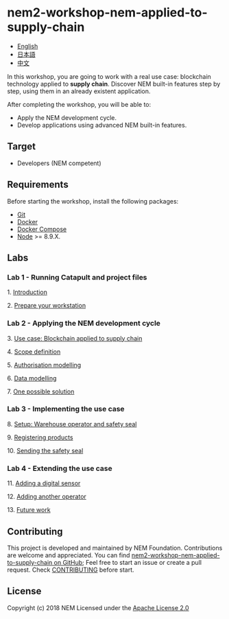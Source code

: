 # nem2-workshop-nem-applied-to-supply-chain

* [English](https://nemtech.github.io/nem2-workshop-nem-applied-to-supply-chain/)
* [日本語](https://qiita.com/44uk_i3/items/b9c4fc5751d93bf50a3d)
* [中文](https://nemtechchina.github.io/nem2-workshop-document-notarization/)

In this workshop, you are going to work with a real use case: blockchain technology applied to **supply chain**. Discover NEM built-in features step by step, using them in an already existent application.

After completing the workshop, you will be able to:

* Apply the NEM development cycle.
* Develop applications using advanced NEM built-in features.

## Target

* Developers (NEM competent)

## Requirements

Before starting the workshop, install the following packages:

* [Git](https://git-scm.com/book/en/v2/Getting-Started-Installing-Git)
* [Docker](https://docs.docker.com/install/)
* [Docker Compose](https://docs.docker.com/compose/install/)
* [Node](https://nodejs.org/en/download/) >= 8.9.X.

## Labs

### Lab 1 - Running Catapult and project files

1\. [Introduction](https://nemtech.github.io/nem2-workshop-nem-applied-to-supply-chain/lessons/introduction/)

2\. [Prepare your workstation](https://nemtech.github.io/nem2-workshop-nem-applied-to-supply-chain/lessons/prepare-your-workstation/)

### Lab 2 - Applying the NEM development cycle

3\. [Use case: Blockchain applied to supply chain](https://nemtech.github.io/nem2-workshop-nem-applied-to-supply-chain/lessons/use-case//)

4\. [Scope definition](https://nemtech.github.io/nem2-workshop-nem-applied-to-supply-chain/lessons/scope-definition//)

5\. [Authorisation modelling](https://nemtech.github.io/nem2-workshop-nem-applied-to-supply-chain/lessons/authorisation-modelling/)

6\. [Data modelling](https://nemtech.github.io/nem2-workshop-nem-applied-to-supply-chain/lessons/data-modelling/)

7\. [One possible solution](https://nemtech.github.io/nem2-workshop-nem-applied-to-supply-chain/lessons/solution/)

### Lab 3 - Implementing the use case

8\. [Setup: Warehouse operator and safety seal](https://nemtech.github.io/nem2-workshop-nem-applied-to-supply-chain/lessons/setup/)

9\. [Registering products](https://nemtech.github.io/nem2-workshop-nem-applied-to-supply-chain/lessons/registering-products/)

10\. [Sending the safety seal](https://nemtech.github.io/nem2-workshop-nem-applied-to-supply-chain/lessons/sending-the-safety-seal/)

### Lab 4 - Extending the use case

11\. [Adding a digital sensor](https://nemtech.github.io/nem2-workshop-nem-applied-to-supply-chain/lessons/adding-a-digital-sensor/)

12\. [Adding another operator](https://nemtech.github.io/nem2-workshop-nem-applied-to-supply-chain/lessons/adding-another-operator/)

13\. [Future work](https://nemtech.github.io/nem2-workshop-nem-applied-to-supply-chain/lessons/future-work-multilevel-multisig-accounts/)

## Contributing

This project is developed and maintained by NEM Foundation. Contributions are welcome and appreciated. You can find [nem2-workshop-nem-applied-to-supply-chain on GitHub][self];
Feel free to start an issue or create a pull request. Check [CONTRIBUTING](CONTRIBUTING.md) before start.

## License

Copyright (c) 2018 NEM
Licensed under the [Apache License 2.0](LICENSE)

[self]: https://github.com/nemtech/nem2-workshop-nem-applied-to-supply-chain
[docs]: https://nemtech.github.io
